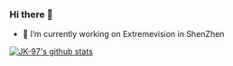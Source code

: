 ### Hi there 👋

<!--
**JK-97/JK-97** is a ✨ _special_ ✨ repository because its `README.md` (this file) appears on your GitHub profile.

Here are some ideas to get you started:

- 🔭 I’m currently working on ...
- 🌱 I’m currently learning ...
- 👯 I’m looking to collaborate on ...
- 🤔 I’m looking for help with ...
- 💬 Ask me about ...
- 📫 How to reach me: ...
- 😄 Pronouns: ...
- ⚡ Fun fact: ...
-->
- 🔭 I’m currently working on Extremevision in ShenZhen

[![JK-97's github stats](https://github-readme-stats.vercel.app/api?username=JK-97)](https://github.com/anuraghazra/github-readme-stats)
